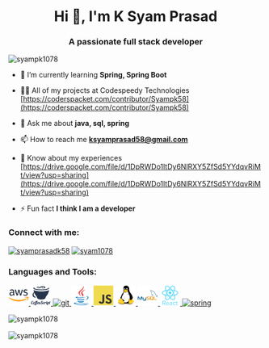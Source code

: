 <h1 align="center">Hi 👋, I'm K Syam Prasad</h1>
<h3 align="center">A passionate full stack developer</h3>

<p align="left"> <img src="https://komarev.com/ghpvc/?username=syampk1078&label=Profile%20views&color=0e75b6&style=flat" alt="syampk1078" /> </p>

- 🌱 I’m currently learning **Spring, Spring Boot**

- 👨‍💻 All of my projects at Codespeedy Technologies [https://coderspacket.com/contributor/Syampk58](https://coderspacket.com/contributor/Syampk58)

- 💬 Ask me about **java, sql, spring**

- 📫 How to reach me **ksyamprasad58@gmail.com**

- 📄 Know about my experiences [https://drive.google.com/file/d/1DpRWDo1ltDy6NlRXY5ZfSd5YYdqvRiMt/view?usp=sharing](https://drive.google.com/file/d/1DpRWDo1ltDy6NlRXY5ZfSd5YYdqvRiMt/view?usp=sharing)

- ⚡ Fun fact **I think I am a developer**

<h3 align="left">Connect with me:</h3>
<p align="left">
<a href="https://linkedin.com/in/syamprasadk58" target="blank"><img align="center" src="https://raw.githubusercontent.com/rahuldkjain/github-profile-readme-generator/master/src/images/icons/Social/linked-in-alt.svg" alt="syamprasadk58" height="30" width="40" /></a>
<a href="https://www.leetcode.com/syam1078" target="blank"><img align="center" src="https://raw.githubusercontent.com/rahuldkjain/github-profile-readme-generator/master/src/images/icons/Social/leet-code.svg" alt="syam1078" height="30" width="40" /></a>
</p>

<h3 align="left">Languages and Tools:</h3>
<p align="left"> <a href="https://aws.amazon.com" target="_blank" rel="noreferrer"> <img src="https://raw.githubusercontent.com/devicons/devicon/master/icons/amazonwebservices/amazonwebservices-original-wordmark.svg" alt="aws" width="40" height="40"/> </a> <a href="https://offeescript.org" target="_blank" rel="noreferrer"> <img src="https://raw.githubusercontent.com/devicons/devicon/master/icons/coffeescript/coffeescript-original-wordmark.svg" alt="coffeescript" width="40" height="40"/> </a> <a href="https://git-scm.com/" target="_blank" rel="noreferrer"> <img src="https://www.vectorlogo.zone/logos/git-scm/git-scm-icon.svg" alt="git" width="40" height="40"/> </a> <a href="https://www.java.com" target="_blank" rel="noreferrer"> <img src="https://raw.githubusercontent.com/devicons/devicon/master/icons/java/java-original.svg" alt="java" width="40" height="40"/> </a> <a href="https://developer.mozilla.org/en-US/docs/Web/JavaScript" target="_blank" rel="noreferrer"> <img src="https://raw.githubusercontent.com/devicons/devicon/master/icons/javascript/javascript-original.svg" alt="javascript" width="40" height="40"/> </a> <a href="https://www.linux.org/" target="_blank" rel="noreferrer"> <img src="https://raw.githubusercontent.com/devicons/devicon/master/icons/linux/linux-original.svg" alt="linux" width="40" height="40"/> </a> <a href="https://www.mysql.com/" target="_blank" rel="noreferrer"> <img src="https://raw.githubusercontent.com/devicons/devicon/master/icons/mysql/mysql-original-wordmark.svg" alt="mysql" width="40" height="40"/> </a> <a href="https://reactjs.org/" target="_blank" rel="noreferrer"> <img src="https://raw.githubusercontent.com/devicons/devicon/master/icons/react/react-original-wordmark.svg" alt="react" width="40" height="40"/> </a> <a href="https://spring.io/" target="_blank" rel="noreferrer"> <img src="https://www.vectorlogo.zone/logos/springio/springio-icon.svg" alt="spring" width="40" height="40"/> </a> </p>

<p><img align="center" src="https://github-readme-stats.vercel.app/api/top-langs?username=syampk1078&show_icons=true&locale=en&layout=compact" alt="syampk1078" /></p>

<p><img align="center" src="https://github-readme-streak-stats.herokuapp.com/?user=syampk1078&" alt="syampk1078" /></p>
